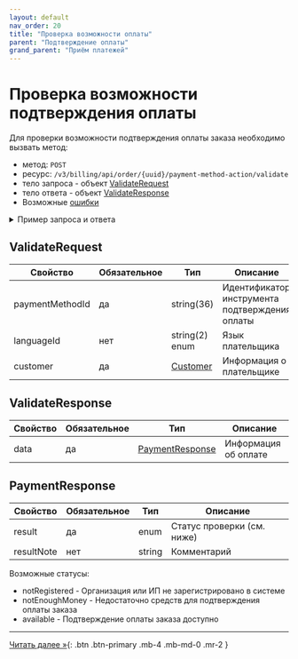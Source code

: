 ```yaml
---
layout: default
nav_order: 20
title: "Проверка возможности оплаты"
parent: "Подтверждение оплаты"
grand_parent: "Приём платежей"
---
```


# Проверка возможности подтверждения оплаты

Для проверки возможности подтверждения оплаты заказа необходимо вызвать метод:

- метод: `POST`
- ресурс: `/v3/billing/api/order/{uuid}/payment-method-action/validate`
- тело запроса - объект [ValidateRequest](#validaterequest)
- тело ответа - объект [ValidateResponse](#validateresponse)
- Возможные [ошибки](/docs/dictionary/error/)

<details>
  <summary>Пример запроса и ответа</summary>
<section markdown="1">
``` json
POST /v3/billing/api/order/{uuid}/payment-method-action/validate
{
  "paymentMethodId": "39363265",
  "languageId": "ru",
  "customer": {
    "name": "ООО Компания",
    "email": "email@gmail.com",
    "type": "legal",
    "phone": "79611234567",
    "vatNumber": "1233123",
    "registrationAddress": "123123123"
  }
}
```
</section>
<section markdown="1">
``` json
{
  "data": {
    "type": "none",
    "result": "available",
    "resultData": {
      "url": "",
      "method": "POST",
      "arguments": []
    }
  }
}
```
</section>
</details>



## ValidateRequest


| Свойство               | Обязательное | Тип                                      | Описание                                        | Пример     |
|------------------------|--------------|------------------------------------------|-------------------------------------------------|------------|
| paymentMethodId        | да           | string(36)                               | Идентификатор инструмента подтверждения оплаты  |            |
| languageId             | нет          | string(2) enum                           | Язык плательщика                                | `ru`, `en` |
| customer               | да           | [Customer](/docs/merchant/order/create/#customer) | Информация о плательщике               |            |


## ValidateResponse

| Свойство | Обязательное | Тип        | Описание                             |
|----------|--------------|------------|--------------------------------------|
| data     | да           | [PaymentResponse](/docs/merchant/guarantee/validate/#paymentresponse) | Информация об оплате  |

## PaymentResponse

| Свойство    | Обязательное | Тип        | Описание                    |
|-------------|--------------|------------|-----------------------------|
| result      | да           | enum       | Статус проверки (см. ниже)  |
| resultNote  | нет          | string     | Комментарий                 |


Возможные статусы:
  - notRegistered - Организация или ИП не зарегистрировано в системе
  - notEnoughMoney - Недостаточно средств для подтверждения оплаты заказа
  - available - Подтверждение оплаты заказа доступно


---

[Читать далее &raquo;](/docs/merchant/guarantee/code/){: .btn .btn-primary .mb-4 .mb-md-0 .mr-2 }
